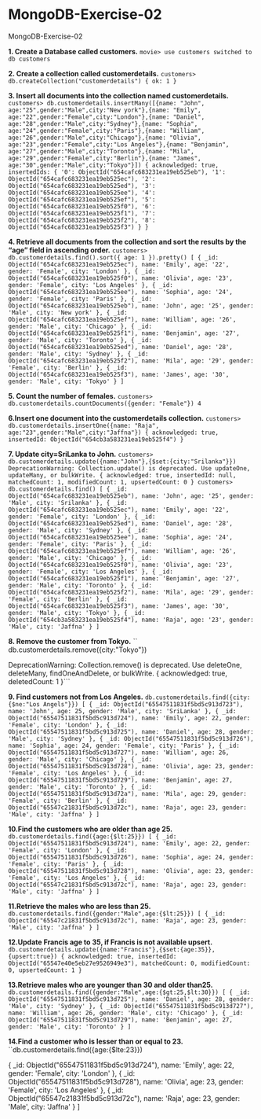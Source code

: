 # MongoDB-Exercise-02
MongoDB-Exercise-02

**1. Create a Database called customers.**
``movie> use customers
switched to db customers``

**2. Create a collection called customerdetails.**
``customers> db.createCollection("customerdetails")
{ ok: 1 }``

**3. Insert all documents into the collection named   customerdetails.**
``customers> db.customerdetails.insertMany([{name: "John", age:"25",gender:"Male",city:"New york"},{name: "Emily", age:"22",gender:"Female",city:"London"},{name: "Daniel", age:"28",gender:"Male",city:"Sydney"},{name: "Sophia", age:"24",gender:"Female",city:"Paris"},{name: "William", age:"26",gender:"Male",city:"Chicago"},{name: "Olivia", age:"23",gender:"Female",city:"Los Angeles"},{name: "Benjamin", age:"27",gender:"Male",city:"Toronto"},{name: "Mila", age:"29",gender:"Female",city:"Berlin"},{name: "James", age:"30",gender:"Male",city:"Tokyo"}])
{
  acknowledged: true,
  insertedIds: {
    '0': ObjectId("654cafc683231ea19eb525eb"),
    '1': ObjectId("654cafc683231ea19eb525ec"),
    '2': ObjectId("654cafc683231ea19eb525ed"),
    '3': ObjectId("654cafc683231ea19eb525ee"),
    '4': ObjectId("654cafc683231ea19eb525ef"),
    '5': ObjectId("654cafc683231ea19eb525f0"),
    '6': ObjectId("654cafc683231ea19eb525f1"),
    '7': ObjectId("654cafc683231ea19eb525f2"),
    '8': ObjectId("654cafc683231ea19eb525f3")
  }
}
``

**4. Retrieve all documents from the collection and sort the results by the “age” field    in ascending order.**
``customers> db.customerdetails.find().sort({ age: 1 }).pretty()
[
  {
    _id: ObjectId("654cafc683231ea19eb525ec"),
    name: 'Emily',
    age: '22',
    gender: 'Female',
    city: 'London'
  },
  {
    _id: ObjectId("654cafc683231ea19eb525f0"),
    name: 'Olivia',
    age: '23',
    gender: 'Female',
    city: 'Los Angeles'
  },
  {
    _id: ObjectId("654cafc683231ea19eb525ee"),
    name: 'Sophia',
    age: '24',
    gender: 'Female',
    city: 'Paris'
  },
  {
    _id: ObjectId("654cafc683231ea19eb525eb"),
    name: 'John',
    age: '25',
    gender: 'Male',
    city: 'New york'
  },
  {
    _id: ObjectId("654cafc683231ea19eb525ef"),
    name: 'William',
    age: '26',
    gender: 'Male',
    city: 'Chicago'
  },
  {
    _id: ObjectId("654cafc683231ea19eb525f1"),
    name: 'Benjamin',
    age: '27',
    gender: 'Male',
    city: 'Toronto'
  },
  {
    _id: ObjectId("654cafc683231ea19eb525ed"),
    name: 'Daniel',
    age: '28',
    gender: 'Male',
    city: 'Sydney'
  },
  {
    _id: ObjectId("654cafc683231ea19eb525f2"),
    name: 'Mila',
    age: '29',
    gender: 'Female',
    city: 'Berlin'
  },
  {
    _id: ObjectId("654cafc683231ea19eb525f3"),
    name: 'James',
    age: '30',
    gender: 'Male',
    city: 'Tokyo'
  }
]
``

**5. Count the number of females.**
``customers> db.customerdetails.countDocuments({gender: "Female"})
4
``

**6.Insert one document into the customerdetails collection.**
``customers> db.customerdetails.insertOne({name: "Raja", age:"23",gender:"Male",city:"Jaffna"})
{
  acknowledged: true,
  insertedId: ObjectId("654cb3a583231ea19eb525f4")
}
``

**7. Update city=SriLanka to John.**
``
customers> db.customerdetails.update({name:"John"},{$set:{city:"Srilanka"}})
DeprecationWarning: Collection.update() is deprecated. Use updateOne, updateMany, or bulkWrite.
{
  acknowledged: true,
  insertedId: null,
  matchedCount: 1,
  modifiedCount: 1,
  upsertedCount: 0
}
customers> db.customerdetails.find()
[
  {
    _id: ObjectId("654cafc683231ea19eb525eb"),
    name: 'John',
    age: '25',
    gender: 'Male',
    city: 'Srilanka'
  },
  {
    _id: ObjectId("654cafc683231ea19eb525ec"),
    name: 'Emily',
    age: '22',
    gender: 'Female',
    city: 'London'
  },
  {
    _id: ObjectId("654cafc683231ea19eb525ed"),
    name: 'Daniel',
    age: '28',
    gender: 'Male',
    city: 'Sydney'
  },
  {
    _id: ObjectId("654cafc683231ea19eb525ee"),
    name: 'Sophia',
    age: '24',
    gender: 'Female',
    city: 'Paris'
  },
  {
    _id: ObjectId("654cafc683231ea19eb525ef"),
    name: 'William',
    age: '26',
    gender: 'Male',
    city: 'Chicago'
  },
  {
    _id: ObjectId("654cafc683231ea19eb525f0"),
    name: 'Olivia',
    age: '23',
    gender: 'Female',
    city: 'Los Angeles'
  },
  {
    _id: ObjectId("654cafc683231ea19eb525f1"),
    name: 'Benjamin',
    age: '27',
    gender: 'Male',
    city: 'Toronto'
  },
  {
    _id: ObjectId("654cafc683231ea19eb525f2"),
    name: 'Mila',
    age: '29',
    gender: 'Female',
    city: 'Berlin'
  },
  {
    _id: ObjectId("654cafc683231ea19eb525f3"),
    name: 'James',
    age: '30',
    gender: 'Male',
    city: 'Tokyo'
  },
  {
    _id: ObjectId("654cb3a583231ea19eb525f4"),
    name: 'Raja',
    age: '23',
    gender: 'Male',
    city: 'Jaffna'
  }
]
``

**8. Remove the customer from Tokyo.**
`` db.customerdetails.remove({city:"Tokyo"})

DeprecationWarning: Collection.remove() is deprecated. Use deleteOne, deleteMany, findOneAndDelete, or bulkWrite.
{ acknowledged: true, deletedCount: 1 }```

**9.  Find customers not from Los Angeles.**
``db.customerdetails.find({city:{$ne:"Los Angels"}})
[
  {
    _id: ObjectId("65547511831f5bd5c913d723"),
    name: 'John',
    age: 25,
    gender: 'Male',
    city: 'SriLanka'
  },
  {
    _id: ObjectId("65547511831f5bd5c913d724"),
    name: 'Emily',
    age: 22,
    gender: 'Female',
    city: 'London'
  },
  {
    _id: ObjectId("65547511831f5bd5c913d725"),
    name: 'Daniel',
    age: 28,
    gender: 'Male',
    city: 'Sydney'
  },
  {
    _id: ObjectId("65547511831f5bd5c913d726"),
    name: 'Sophia',
    age: 24,
    gender: 'Female',
    city: 'Paris'
  },
  {
    _id: ObjectId("65547511831f5bd5c913d727"),
    name: 'William',
    age: 26,
    gender: 'Male',
    city: 'Chicago'
  },
  {
    _id: ObjectId("65547511831f5bd5c913d728"),
    name: 'Olivia',
    age: 23,
    gender: 'Female',
    city: 'Los Angeles'
  },
  {
    _id: ObjectId("65547511831f5bd5c913d729"),
    name: 'Benjamin',
    age: 27,
    gender: 'Male',
    city: 'Toronto'
  },
  {
    _id: ObjectId("65547511831f5bd5c913d72a"),
    name: 'Mila',
    age: 29,
    gender: 'Female',
    city: 'Berlin'
  },
  {
    _id: ObjectId("65547c21831f5bd5c913d72c"),
    name: 'Raja',
    age: 23,
    gender: 'Male',
    city: 'Jaffna'
  }
]``

**10.Find the customers who are older than age 25.**
``db.customerdetails.find({age:{$lt:25}})
[
  {
    _id: ObjectId("65547511831f5bd5c913d724"),
    name: 'Emily',
    age: 22,
    gender: 'Female',
    city: 'London'
  },
  {
    _id: ObjectId("65547511831f5bd5c913d726"),
    name: 'Sophia',
    age: 24,
    gender: 'Female',
    city: 'Paris'
  },
  {
    _id: ObjectId("65547511831f5bd5c913d728"),
    name: 'Olivia',
    age: 23,
    gender: 'Female',
    city: 'Los Angeles'
  },
  {
    _id: ObjectId("65547c21831f5bd5c913d72c"),
    name: 'Raja',
    age: 23,
    gender: 'Male',
    city: 'Jaffna'
  }
]``

**11.Retrieve the males who are less than 25.**
``db.customerdetails.find({gender:"Male",age:{$lt:25}})
[
  {
    _id: ObjectId("65547c21831f5bd5c913d72c"),
    name: 'Raja',
    age: 23,
    gender: 'Male',
    city: 'Jaffna'
  }
]``

**12.Update Francis age to 35, if Francis is not available upsert.**
``db.customerdetails.update({name:"Francis"},{$set:{age:35}},{upsert:true})
{
  acknowledged: true,
  insertedId: ObjectId("65547e40e5eb27e9526949e3"),
  matchedCount: 0,
  modifiedCount: 0,
  upsertedCount: 1
}``

**13.Retrieve males who are younger than 30 and older than25.**
``db.customerdetails.find({gender:"Male",age:{$gt:25,$lt:30}})
[
  {
    _id: ObjectId("65547511831f5bd5c913d725"),
    name: 'Daniel',
    age: 28,
    gender: 'Male',
    city: 'Sydney'
  },
  {
    _id: ObjectId("65547511831f5bd5c913d727"),
    name: 'William',
    age: 26,
    gender: 'Male',
    city: 'Chicago'
  },
  {
    _id: ObjectId("65547511831f5bd5c913d729"),
    name: 'Benjamin',
    age: 27,
    gender: 'Male',
    city: 'Toronto'
  }
]``

**14.Find a customer who is lesser than or equal to 23.**
``db.customerdetails.find({age:{$lte:23}})

  {
    _id: ObjectId("65547511831f5bd5c913d724"),
    name: 'Emily',
    age: 22,
    gender: 'Female',
    city: 'London'
  },
  {
    _id: ObjectId("65547511831f5bd5c913d728"),
    name: 'Olivia',
    age: 23,
    gender: 'Female',
    city: 'Los Angeles'
  },
  {
    _id: ObjectId("65547c21831f5bd5c913d72c"),
    name: 'Raja',
    age: 23,
    gender: 'Male',
    city: 'Jaffna'
  }
]



